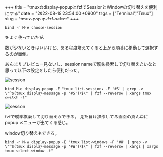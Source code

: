 +++
title = "tmuxのdisplay-popupとfzfでSessionとWindowの切り替えを便利にする"
date = "2022-08-19 23:54:00 +0900"
tags = ["Terminal","Tmux"]
slug = "tmux-popup-fzf-select"
+++

```
bind -n M-e choose-session
```

をよく使っていたが、

数が少ないときはいいけど、ある程度増えてくると上から順番に移動して選択するのが面倒。

あんまりプレビュー見ないし、session nameで曖昧検索して切り替えたいなと思って以下の設定をしたら便利だった。

<!--more-->
![session](/images/session.png)

```
bind M-e display-popup -E "tmux list-sessions -F '#S' | grep -v \"^$(tmux display-message -p '#S')\$\" | fzf --reverse | xargs tmux switch -t"
```


![session](/images/popup-session.png)

fzfで曖昧検索して切り替えができる。
見た目は操作してる画面の真ん中にpopup メニューが出てくる感じ。


window切り替えもできる。
```
bind -n M-w display-popup -E "tmux list-windows -F '#W' | grep -v \"^$(tmux display-message -p '#W')\$\" | fzf --reverse | xargs | xargs tmux select-window -t"
```
